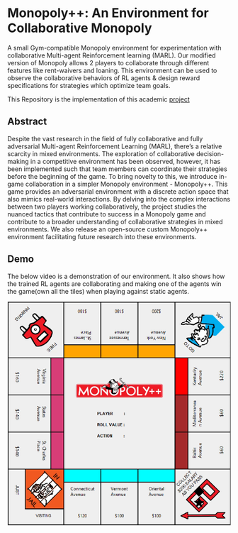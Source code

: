 # Monopoly++: An Environment for Collaborative Monopoly

A small Gym-compatible Monopoly environment for experimentation with collaborative Multi-agent Reinforcement learning (MARL). Our modified version of Monopoly allows 2 players to collaborate through different features like rent-waivers and loaning. This environment can be used to observe the collaborative behaviors of RL agents & design reward specifications for strategies which optimize team goals.

This Repository is the implementation of this academic [project](https://drive.google.com/file/d/1jDTJst8CjdWQMcaTG3Thhu_6evghgAdb/view)

## Abstract
Despite the vast research in the field of fully collaborative and fully adversarial Multi-agent Reinforcement Learning (MARL), there’s a relative scarcity in mixed environments. The exploration of collaborative decision-making in a competitive environment has been observed, however, it has been implemented such that team members can coordinate their strategies before the beginning of the game. To bring novelty to this, we introduce in-game collaboration in a simpler Monopoly environment - Monopoly++. This game provides an adversarial environment with a discrete action space that also mimics real-world interactions. By delving into the complex interactions between two players working collaboratively, the project studies the nuanced tactics that contribute to success in a Monopoly game and contribute to a broader understanding of collaborative strategies in mixed environments. We also release an open-source custom Monopoly++ environment facilitating future research into these environments.

## Demo
The below video is a demonstration of our environment. It also shows how the trained RL agents are collaborating and making one of the agents win the game(own all the tiles) when playing against static agents.

[![Video Title](assets/static_monopoly.png)](assets/Monopoly3.mp4)
